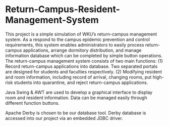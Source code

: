 # Return-Campus-Resident-Management-System
This project is a simple simulation of WKU’s return-campus management system. As a respond to the campus epidemic prevention and control requirements, this system enables administrators to easily process return-campus applications, arrange dormitory distribution, and manage information database which can be completed by simple button operations.
The return-campus management system consists of two main functions:
(1)  Record return-campus applications into database. Two separated portals are designed for students and faculties respectively.
	(2) Modifying resident and room information, including record of arrival, changing rooms, put high-risk students into quarantine, and reject return-campus applications.

Java Swing & AWT are used to develop a graphical interface to display room and resident information. Data can be managed easily through different function buttons. 

Apache Derby is chosen to be our database tool. Derby database is accessed into our project via an embedded JDBC driver.
